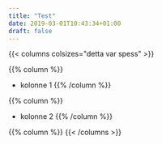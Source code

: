 ```yaml
---
title: "Test"
date: 2019-03-01T10:43:34+01:00
draft: false
---
```



{{< columns colsizes="detta var spess" >}}


{{% column %}}
- kolonne 1
{{% /column %}}

{{% column %}}

- kolonne 2
{{% /column %}}

{{% column %}}
{{< /columns >}}